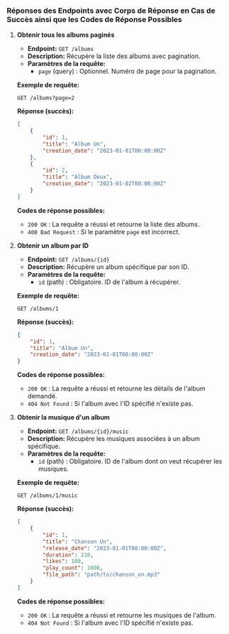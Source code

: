 ### Réponses des Endpoints avec Corps de Réponse en Cas de Succès ainsi que les Codes de Réponse Possibles


1. **Obtenir tous les albums paginés**
   - **Endpoint:** `GET /albums`
   - **Description:** Récupère la liste des albums avec pagination.
   - **Paramètres de la requête:**
     - `page` (query) : Optionnel. Numéro de page pour la pagination.

   **Exemple de requête:**
   ```
   GET /albums?page=2
   ```

   **Réponse (succès):**
   ```json
   [
       {
           "id": 1,
           "title": "Album Un",
           "creation_date": "2023-01-01T00:00:00Z"
       },
       {
           "id": 2,
           "title": "Album Deux",
           "creation_date": "2023-01-02T00:00:00Z"
       }
   ]
   ```

   **Codes de réponse possibles:**
   - `200 OK` : La requête a réussi et retourne la liste des albums.
   - `400 Bad Request` : Si le paramètre `page` est incorrect.

2. **Obtenir un album par ID**
   - **Endpoint:** `GET /albums/{id}`
   - **Description:** Récupère un album spécifique par son ID.
   - **Paramètres de la requête:**
     - `id` (path) : Obligatoire. ID de l'album à récupérer.

   **Exemple de requête:**
   ```
   GET /albums/1
   ```

   **Réponse (succès):**
   ```json
   {
       "id": 1,
       "title": "Album Un",
       "creation_date": "2023-01-01T00:00:00Z"
   }
   ```

   **Codes de réponse possibles:**
   - `200 OK` : La requête a réussi et retourne les détails de l'album demandé.
   - `404 Not Found` : Si l'album avec l'ID spécifié n'existe pas.

3. **Obtenir la musique d'un album**
   - **Endpoint:** `GET /albums/{id}/music`
   - **Description:** Récupère les musiques associées à un album spécifique.
   - **Paramètres de la requête:**
     - `id` (path) : Obligatoire. ID de l'album dont on veut récupérer les musiques.

   **Exemple de requête:**
   ```
   GET /albums/1/music
   ```

   **Réponse (succès):**
   ```json
   [
       {
           "id": 1,
           "title": "Chanson Un",
           "release_date": "2023-01-01T00:00:00Z",
           "duration": 210,
           "likes": 100,
           "play_count": 1000,
           "file_path": "path/to/chanson_un.mp3"
       }
   ]
   ```

   **Codes de réponse possibles:**
   - `200 OK` : La requête a réussi et retourne les musiques de l'album.
   - `404 Not Found` : Si l'album avec l'ID spécifié n'existe pas.